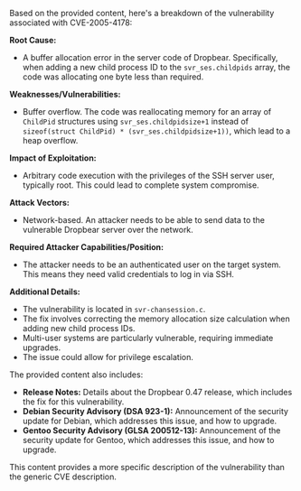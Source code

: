 Based on the provided content, here's a breakdown of the vulnerability associated with CVE-2005-4178:

**Root Cause:**
- A buffer allocation error in the server code of Dropbear. Specifically, when adding a new child process ID to the `svr_ses.childpids` array, the code was allocating one byte less than required.

**Weaknesses/Vulnerabilities:**
- Buffer overflow. The code was reallocating memory for an array of `ChildPid` structures using `svr_ses.childpidsize+1` instead of `sizeof(struct ChildPid) * (svr_ses.childpidsize+1))`, which lead to a heap overflow.

**Impact of Exploitation:**
- Arbitrary code execution with the privileges of the SSH server user, typically root. This could lead to complete system compromise.

**Attack Vectors:**
- Network-based. An attacker needs to be able to send data to the vulnerable Dropbear server over the network.

**Required Attacker Capabilities/Position:**
- The attacker needs to be an authenticated user on the target system. This means they need valid credentials to log in via SSH.

**Additional Details:**
- The vulnerability is located in `svr-chansession.c`.
- The fix involves correcting the memory allocation size calculation when adding new child process IDs.
- Multi-user systems are particularly vulnerable, requiring immediate upgrades.
- The issue could allow for privilege escalation.

The provided content also includes:

- **Release Notes:** Details about the Dropbear 0.47 release, which includes the fix for this vulnerability.
- **Debian Security Advisory (DSA 923-1):** Announcement of the security update for Debian, which addresses this issue, and how to upgrade.
- **Gentoo Security Advisory (GLSA 200512-13):** Announcement of the security update for Gentoo, which addresses this issue, and how to upgrade.

This content provides a more specific description of the vulnerability than the generic CVE description.